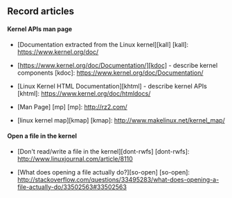 Record articles
---------------------------------------
#### Kernel APIs man page

- [Documentation extracted from the Linux kernel][kall]
[kall]: https://www.kernel.org/doc/

- [https://www.kernel.org/doc/Documentation/][kdoc] - describe kernel components
[kdoc]: https://www.kernel.org/doc/Documentation/

- [Linux Kernel HTML Documentation][khtml] - describe kernel APIs
[khtml]: https://www.kernel.org/doc/htmldocs/

- [Man Page] [mp]
[mp]: http://rz2.com/

- [linux kernel map][kmap]
[kmap]: http://www.makelinux.net/kernel_map/

#### Open a file in the kernel

- [Don't read/write a file in the kernel][dont-rwfs]
[dont-rwfs]: http://www.linuxjournal.com/article/8110

- [What does opening a file actually do?][so-open]
[so-open]: http://stackoverflow.com/questions/33495283/what-does-opening-a-file-actually-do/33502563#33502563




